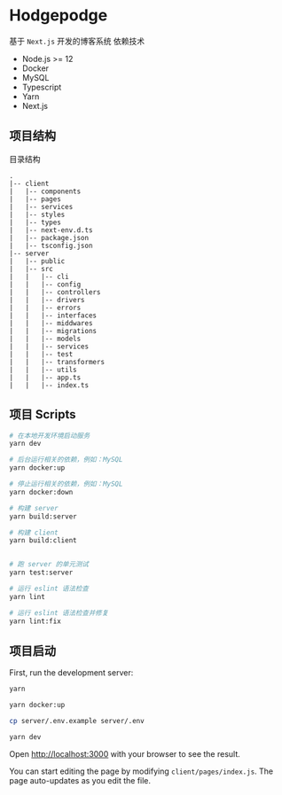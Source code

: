 # Hodgepodge
基于 `Next.js` 开发的博客系统
依赖技术
- Node.js >= 12
- Docker
- MySQL
- Typescript
- Yarn
- Next.js

## 项目结构

目录结构

```
.
|-- client
|   |-- components
|   |-- pages
|   |-- services
|   |-- styles
|   |-- types
|   |-- next-env.d.ts
|   |-- package.json
|   |-- tsconfig.json
|-- server
|   |-- public
|   |-- src
|   |   |-- cli
|   |   |-- config
|   |   |-- controllers
|   |   |-- drivers
|   |   |-- errors
|   |   |-- interfaces
|   |   |-- middwares
|   |   |-- migrations
|   |   |-- models
|   |   |-- services
|   |   |-- test
|   |   |-- transformers
|   |   |-- utils
|   |   |-- app.ts
|   |   |-- index.ts
```

## 项目 Scripts

```bash
# 在本地开发环境启动服务
yarn dev

# 后台运行相关的依赖，例如：MySQL
yarn docker:up

# 停止运行相关的依赖，例如：MySQL
yarn docker:down

# 构建 server
yarn build:server

# 构建 client
yarn build:client


# 跑 server 的单元测试
yarn test:server

# 运行 eslint 语法检查
yarn lint

# 运行 eslint 语法检查并修复
yarn lint:fix
```


## 项目启动

First, run the development server:

```bash
yarn

yarn docker:up

cp server/.env.example server/.env

yarn dev
```

Open [http://localhost:3000](http://localhost:3000) with your browser to see the result.

You can start editing the page by modifying `client/pages/index.js`. The page auto-updates as you edit the file.
